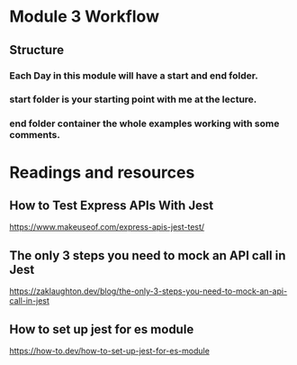 # Module 3 Workflow

## Structure
### Each Day in this module will have a start and end folder.

### start folder is your starting point with me at the lecture.

### end folder container the whole examples working with some comments.

# Readings and resources

## How to Test Express APIs With Jest
https://www.makeuseof.com/express-apis-jest-test/

## The only 3 steps you need to mock an API call in Jest

https://zaklaughton.dev/blog/the-only-3-steps-you-need-to-mock-an-api-call-in-jest


## How to set up jest for es module

https://how-to.dev/how-to-set-up-jest-for-es-module